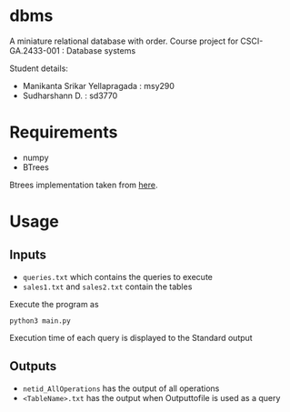 # dbms
A miniature relational database with order. Course project for CSCI-GA.2433-001 : Database systems

Student details: 
- Manikanta Srikar Yellapragada : msy290
- Sudharshann D. : sd3770

# Requirements
- numpy
- BTrees

Btrees implementation taken from [here](https://github.com/zopefoundation/BTrees).
# Usage

## Inputs
- `queries.txt` which contains the queries to execute
- `sales1.txt` and `sales2.txt` contain the tables


Execute the program as
```
python3 main.py
```
Execution time of each query is displayed to the Standard output
## Outputs
- `netid_AllOperations` has the output of all operations 
- `<TableName>.txt` has the output when Outputtofile is used as a query
